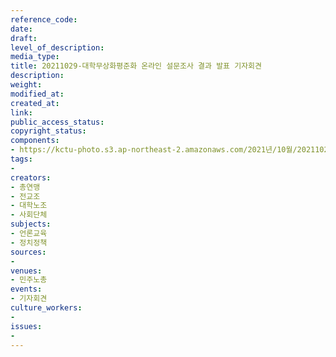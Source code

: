 ```yaml
---
reference_code: 
date: 
draft: 
level_of_description: 
media_type: 
title: 20211029-대학무상화평준화 온라인 설문조사 결과 발표 기자회견
description: 
weight: 
modified_at: 
created_at: 
link: 
public_access_status: 
copyright_status: 
components:
- https://kctu-photo.s3.ap-northeast-2.amazonaws.com/2021년/10월/20211029-대학무상화평준화+온라인+설문조사+결과+발표+기자회견/_1D20151.jpg
tags:
- 
creators:
- 총연맹
- 전교조
- 대학노조
- 사회단체
subjects:
- 언론교육
- 정치정책
sources:
- 
venues:
- 민주노총
events:
- 기자회견
culture_workers:
- 
issues:
- 
---
```

